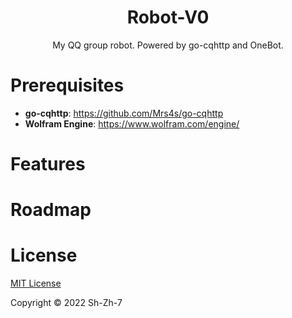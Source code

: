 <h1 align="center">Robot-V0</h1>
<p align="center">My QQ group robot. Powered by go-cqhttp and OneBot.</p>

# Prerequisites

- **go-cqhttp**: https://github.com/Mrs4s/go-cqhttp
- **Wolfram Engine**: https://www.wolfram.com/engine/



# Features



# Roadmap



# License

[MIT License](LICENSE)

Copyright ©️ 2022 Sh-Zh-7